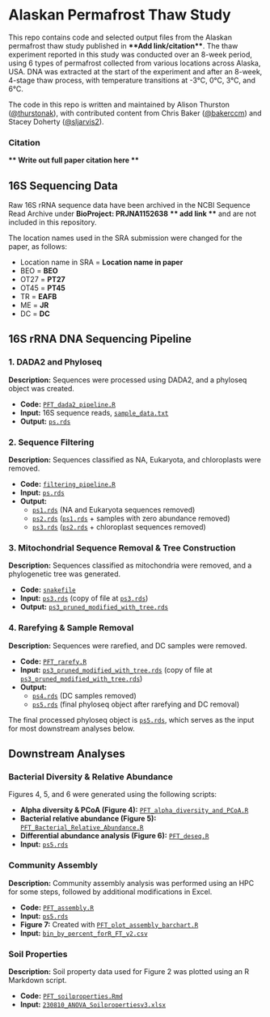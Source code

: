 # Alaskan Permafrost Thaw Study

This repo contains code and selected output files from the Alaskan permafrost thaw study published in **\*\*Add link/citation\*\***. The thaw experiment reported in this study was conducted over an 8-week period, using 6 types of permafrost collected from various locations across Alaska, USA. DNA was extracted at the start of the experiment and after an 8-week, 4-stage thaw process, with temperature transitions at -3°C, 0°C, 3°C, and 6°C.

The code in this repo is written and maintained by Alison Thurston ([@thurstonak](https://github.com/thurstonak)), with contributed content from Chris Baker ([@bakerccm](https://github.com/bakerccm)) and Stacey Doherty ([@sljarvis2](https://github.com/sljarvis2)).

### Citation

**\*\* Write out full paper citation here \*\***

## 16S Sequencing Data

Raw 16S rRNA sequence data have been archived in the NCBI Sequence Read Archive under **BioProject: PRJNA1152638** **\*\* add link \*\*** and are not included in this repository.

The location names used in the SRA submission were changed for the paper, as follows:

- Location name in SRA = **Location name in paper**
- BEO = **BEO**
- OT27 = **PT27**
- OT45 = **PT45**
- TR = **EAFB**
- ME = **JR**
- DC = **DC**

## 16S rRNA DNA Sequencing Pipeline

### 1. DADA2 and Phyloseq 

**Description:** Sequences were processed using DADA2, and a phyloseq object was created.
 
- **Code:** [`PFT_dada2_pipeline.R`](Code/PFT_dada2_pipeline.R)
- **Input:** 16S sequence reads, [`sample_data.txt`](Data/sample_data.txt)
- **Output:** [`ps.rds`](outputs/ps.rds)

### 2. Sequence Filtering

**Description:** Sequences classified as NA, Eukaryota, and chloroplasts were removed.

- **Code:** [`filtering_pipeline.R`](Code/filtering_pipeline.R)
- **Input:** [`ps.rds`](outputs/ps.rds)
- **Output:**
  - [`ps1.rds`](outputs/ps1.rds) (NA and Eukaryota sequences removed)
  - [`ps2.rds`](outputs/ps2.rds) ([`ps1.rds`](outputs/ps1.rds) + samples with zero abundance removed)
  - [`ps3.rds`](outputs/ps3.rds) ([`ps2.rds`](outputs/ps2.rds) + chloroplast sequences removed)

### 3. Mitochondrial Sequence Removal & Tree Construction

**Description:** Sequences classified as mitochondria were removed, and a phylogenetic tree was generated. 

- **Code:** [`snakefile`](<Code/Chris's code/PFT_SEPP_placement_Chris/snakefile>)
- **Input:** [`ps3.rds`](<Code/Chris's code/PFT_SEPP_placement_Chris/data/ps3.rds>) (copy of file at [`ps3.rds`](outputs/ps3.rds))
- **Output:** [`ps3_pruned_modified_with_tree.rds`](<Code/Chris's code/PFT_SEPP_placement_Chris/out/ps3_pruned_modified_with_tree.rds>)

### 4. Rarefying & Sample Removal

**Description:** Sequences were rarefied, and DC samples were removed.

- **Code:** [`PFT_rarefy.R`](Code/PFT_rarefy.R)
- **Input:** [`ps3_pruned_modified_with_tree.rds`](outputs/ps3_pruned_modified_with_tree.rds) (copy of file at [`ps3_pruned_modified_with_tree.rds`](<Code/Chris's code/PFT_SEPP_placement_Chris/out/ps3_pruned_modified_with_tree.rds>))
- **Output:**
  - [`ps4.rds`](outputs/ps4.rds) (DC samples removed)
  - [`ps5.rds`](outputs/ps5.rds) (final phyloseq object after rarefying and DC removal)

The final processed phyloseq object is [`ps5.rds`](outputs/ps5.rds), which serves as the input for most downstream analyses below.

## Downstream Analyses

### Bacterial Diversity & Relative Abundance

Figures 4, 5, and 6 were generated using the following scripts:

- **Alpha diversity & PCoA (Figure 4):** [`PFT_alpha_diversity_and_PCoA.R`](Code/PFT_alpha_diversity_and_PCoA.R)
- **Bacterial relative abundance (Figure 5):** [`PFT_Bacterial_Relative_Abundance.R`](Code/PFT_Bacterial_Relative_Abundance.R)
- **Differential abundance analysis (Figure 6):** [`PFT_deseq.R`](Code/PFT_deseq.R)
- **Input:** [`ps5.rds`](outputs/ps5.rds)

### Community Assembly

**Description:** Community assembly analysis was performed using an HPC for some steps, followed by additional modifications in Excel.

- **Code:** [`PFT_assembly.R`](Code/PFT_assembly.R)
- **Input:** [`ps5.rds`](outputs/ps5.rds)
- **Figure 7:** Created with [`PFT_plot_assembly_barchart.R`](Code/PFT_plot_assembly_barchart.R)
- **Input:** [`bin_by_percent_forR_FT_v2.csv`](Data/Data/bin_by_percent_forR_FT_v2.csv)

### Soil Properties

**Description:** Soil property data used for Figure 2 was plotted using an R Markdown script.

- **Code:** [`PFT_soilproperties.Rmd`](Code/PFT_soilproperties.Rmd)
- **Input:** [`230810_ANOVA_Soilpropertiesv3.xlsx`](Data/230810_ANOVA_Soilpropertiesv3.xlsx)
